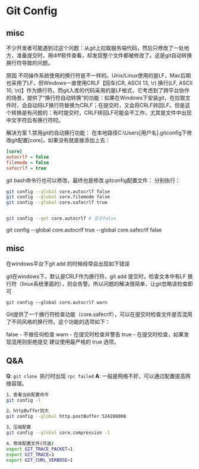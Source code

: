 # Git Config

## misc
不少开发者可能遇到过这个问题：从git上拉取服务端代码，然后只修改了一处地方，准备提交时，用diff软件查看，却发现整个文件都被修改了。这是git自动转换换行符导致的问题。

原因
不同操作系统使用的换行符是不一样的。Unix/Linux使用的是LF，Mac后期也采用了LF，但Windows一直使用CRLF【回车(CR, ASCII 13, \r) 换行(LF, ASCII 10, \n)】作为换行符。而git入库的代码采用的是LF格式，它考虑到了跨平台协作的场景，提供了“换行符自动转换”的功能：如果在Windows下安装git，在拉取文件时，会自动将LF换行符替换为CRLF；在提交时，又会将CRLF转回LF。但是这个转换是有问题的：有时提交时，CRLF转回LF可能会不工作，尤其是文件中出现中文字符后有换行符时。


解决方案
1.禁用git的自动换行功能：
在本地路径C:\Users\[用户名]\.gitconfig下修改git配置[core]，如果没有就直接添加上去：
``` ini
[core]
autocrlf = false
filemode = false
safecrlf = true
```
git bash命令行也可以修改，最终也是修改.gitconfig配置文件：
分别执行：
``` bash
git config --global core.autocrlf false 
git config --global core.filemode false 
git config --global core.safecrlf true


git config --get core.autocrlf # 显示false
```

git config --global core.autocrlf true --global core.safecrlf false


## misc
在windows平台下git add 的时候经常会出现如下错误

git在windows下，默认是CRLF作为换行符，git add 提交时，检查文本中有LF 换行符（linux系统里面的），则会告警。所以问题的解决很简单，让git忽略该检查即可

`git config --global core.autocrlf warn `

Git提供了一个换行符检查功能（core.safecrlf），可以在提交时检查文件是否混用了不同风格的换行符。这个功能的选项如下：

false - 不做任何检查
warn - 在提交时检查并警告
true - 在提交时检查，如果发现混用则拒绝提交
建议使用最严格的 true 选项。


## Q&A

**Q**: `git clone `执行时出现 `rpc failed`
**A**: 一般是网络不好，可以通过配置提高网络容错。

``` bash
1、查看当前配置命令
git config -l

2、httpBuffer加大
git config --global http.postBuffer 524288000

3、压缩配置
git config --global core.compression -1

4、修改配置文件(可选)
export GIT_TRACE_PACKET=1
export GIT_TRACE=1
export GIT_CURL_VERBOSE=1
```